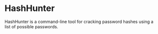 # HashHunter
HashHunter is a command-line tool for cracking password hashes using a list of possible passwords.
